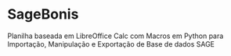 # SageBonis
Planilha baseada em LibreOffice Calc com Macros em Python para Importação, Manipulação e Exportação de Base de dados SAGE
